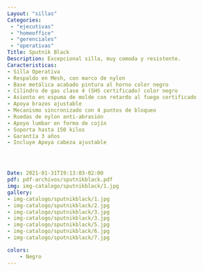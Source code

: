 ```yaml
---
Layout: "sillas"
Categories:
 - "ejecutivas"
 - "homeoffice"
 - "gerenciales"
 - "operativas"
Title: Sputnik Black
Description: Excepcional silla, muy comoda y resistente.
Caracteristicas: 
- Silla Operativa
- Respaldo en Mesh, con marco de nylon
- Base metálica acabado pintura al horno color negro
- Cilindro de gas clase 4 (SHS certificado) color negro
- Asiento en espuma de molde con retardo al fuego certificado
- Apoya brazos ajustable
- Mecanismo sincronizado con 4 puntos de bloqueo
- Ruedas de nylon anti-abrasión
- Apoyo lumbar en forma de cojín
- Soporta hasta 150 kilos
- Garantía 3 años
- Incluye Apoya cabeza ajustable




Date: 2021-01-31T19:13:03-02:00
pdf: pdf-archivos/sputnikblack.pdf
img: img-catalogo/sputnikblack/1.jpg
gallery: 
- img-catalogo/sputnikblack/1.jpg
- img-catalogo/sputnikblack/2.jpg
- img-catalogo/sputnikblack/3.jpg
- img-catalogo/sputnikblack/3.jpg
- img-catalogo/sputnikblack/5.jpg
- img-catalogo/sputnikblack/6.jpg
- img-catalogo/sputnikblack/7.jpg

colors:
    - Negro
---
```

